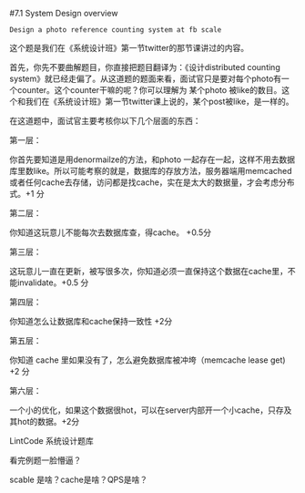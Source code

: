 #7.1 System Design overview



```
Design a photo reference counting system at fb scale

```

这个题是我们在《系统设计班》第一节twitter的那节课讲过的内容。



首先，你先不要曲解题目，你直接把题目翻译为：《设计distributed counting system》就已经走偏了。从这道题的题面来看，面试官只是要对每个photo有一个counter。这个counter干嘛的呢？你可以理解为 某个photo 被like的数目。这个和我们在《系统设计班》第一节twitter课上说的，某个post被like，是一样的。



在这道题中，面试官主要考核你以下几个层面的东西：



第一层：



你首先要知道是用denormailze的方法，和photo 一起存在一起，这样不用去数据库里数like。所以可能考察的就是，数据库的存放方法，服务器端用memcached或者任何cache去存储，访问都是找cache，实在是太大的数据量，才会考虑分布式。+1 分



第二层：



你知道这玩意儿不能每次去数据库查，得cache。 +0.5分



第三层：



这玩意儿一直在更新，被写很多次，你知道必须一直保持这个数据在cache里，不能invalidate。+0.5 分



第四层：



你知道怎么让数据库和cache保持一致性 +2分



第五层：



你知道 cache 里如果没有了，怎么避免数据库被冲垮（memcache lease get) +2 分



第六层：



一个小的优化，如果这个数据很hot，可以在server内部开一个小cache，只存及其hot的数据。+2分






LintCode 系统设计题库



看完例题一脸懵逼？

scable 是啥？cache是啥？QPS是啥？

